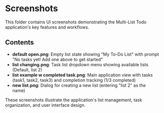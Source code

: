 # Screenshots

This folder contains UI screenshots demonstrating the Multi-List Todo application's key features and workflows.

## Contents

- **default open.png**: Empty list state showing "My To-Do List" with prompt "No tasks yet! Add one above to get started"
- **list changing.png**: Task list dropdown menu showing available lists (Default, list 2)
- **list example w completed task.png**: Main application view with tasks (task1, task2, task3) and completion tracking (1/3 completed)
- **new list.png**: Dialog for creating a new list (entering "list 2" as the name)


These screenshots illustrate the application's list management, task organization, and user interface design.
